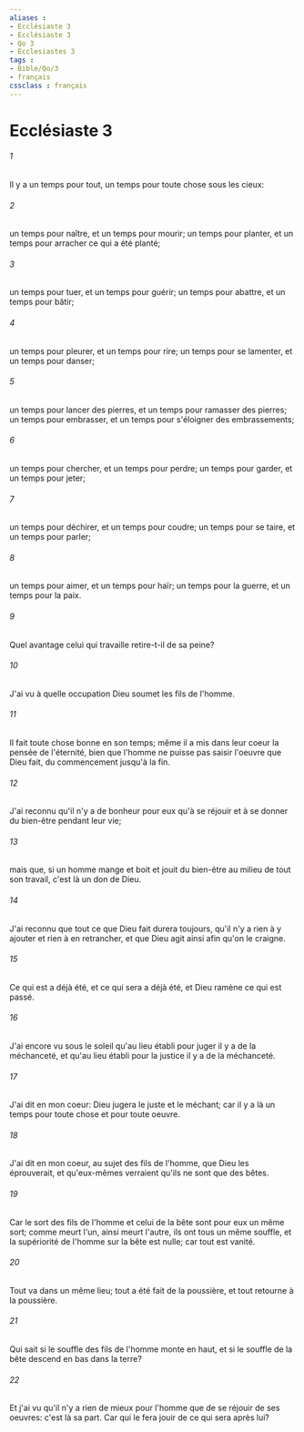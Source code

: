 ```yaml
---
aliases : 
- Ecclésiaste 3
- Ecclésiaste 3
- Qo 3
- Ecclesiastes 3
tags : 
- Bible/Qo/3
- français
cssclass : français
---
```


# Ecclésiaste 3

###### 1
Il y a un temps pour tout, un temps pour toute chose sous les cieux:
###### 2
un temps pour naître, et un temps pour mourir; un temps pour planter, et un temps pour arracher ce qui a été planté;
###### 3
un temps pour tuer, et un temps pour guérir; un temps pour abattre, et un temps pour bâtir;
###### 4
un temps pour pleurer, et un temps pour rire; un temps pour se lamenter, et un temps pour danser;
###### 5
un temps pour lancer des pierres, et un temps pour ramasser des pierres; un temps pour embrasser, et un temps pour s'éloigner des embrassements;
###### 6
un temps pour chercher, et un temps pour perdre; un temps pour garder, et un temps pour jeter;
###### 7
un temps pour déchirer, et un temps pour coudre; un temps pour se taire, et un temps pour parler;
###### 8
un temps pour aimer, et un temps pour haïr; un temps pour la guerre, et un temps pour la paix.
###### 9
Quel avantage celui qui travaille retire-t-il de sa peine?
###### 10
J'ai vu à quelle occupation Dieu soumet les fils de l'homme.
###### 11
Il fait toute chose bonne en son temps; même il a mis dans leur coeur la pensée de l'éternité, bien que l'homme ne puisse pas saisir l'oeuvre que Dieu fait, du commencement jusqu'à la fin.
###### 12
J'ai reconnu qu'il n'y a de bonheur pour eux qu'à se réjouir et à se donner du bien-être pendant leur vie;
###### 13
mais que, si un homme mange et boit et jouit du bien-être au milieu de tout son travail, c'est là un don de Dieu.
###### 14
J'ai reconnu que tout ce que Dieu fait durera toujours, qu'il n'y a rien à y ajouter et rien à en retrancher, et que Dieu agit ainsi afin qu'on le craigne.
###### 15
Ce qui est a déjà été, et ce qui sera a déjà été, et Dieu ramène ce qui est passé.
###### 16
J'ai encore vu sous le soleil qu'au lieu établi pour juger il y a de la méchanceté, et qu'au lieu établi pour la justice il y a de la méchanceté.
###### 17
J'ai dit en mon coeur: Dieu jugera le juste et le méchant; car il y a là un temps pour toute chose et pour toute oeuvre.
###### 18
J'ai dit en mon coeur, au sujet des fils de l'homme, que Dieu les éprouverait, et qu'eux-mêmes verraient qu'ils ne sont que des bêtes.
###### 19
Car le sort des fils de l'homme et celui de la bête sont pour eux un même sort; comme meurt l'un, ainsi meurt l'autre, ils ont tous un même souffle, et la supériorité de l'homme sur la bête est nulle; car tout est vanité.
###### 20
Tout va dans un même lieu; tout a été fait de la poussière, et tout retourne à la poussière.
###### 21
Qui sait si le souffle des fils de l'homme monte en haut, et si le souffle de la bête descend en bas dans la terre?
###### 22
Et j'ai vu qu'il n'y a rien de mieux pour l'homme que de se réjouir de ses oeuvres: c'est là sa part. Car qui le fera jouir de ce qui sera après lui?
